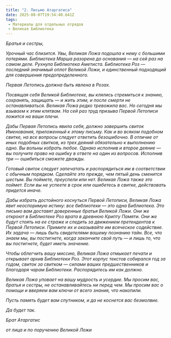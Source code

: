 ```yaml
---
title: "2. Письмо Атаргатиса"
date: 2025-08-07T19:54:40.641Z
tags:
 - Материалы для отдельных отрядов
 - Великая Библиотека
---
```


*Братья и сестры,*

*Урочный час близится. Увы, Великая Ложа подошла к нему с большими
потерями. Библиотека Марша разорена до основания — на сей раз на самом
деле. Рухнула Библиотека Аметиста. Библиотека Роз — последний значимый
оплот Великой Ложи, и единственный подходящий для совершения
предопределенного.*

*Первая Летопись должна быть явлена в Розах.*

*Посвящая себя Великой Библиотеке, вы клялись стремиться к знанию,
сохранять, защищать — и жить этим, и после смерти не останавливаться.
Великая Ложа редко тревожила вас. Но сегодня мы взываем к этим клятвам.
На сей раз труд призыва Первой Летописи ложится на ваши плечи.*

*Дабы Первая Летопись явила себя, должно завершить свиток Именования,
приложенный к этому письму. Как и во всяком подобном свитке, на все
вопросы следует ответить безошибочно. В отличие от иных подобных
свитков, из трех деяний обязательно к выполнению одно. Вы вольны избрать
любое. Однако исполнив и второе деяние — вы получите право на ошибку в
ответе на один из вопросов. Исполнив три — ошибиться сможете дважды.*

*Готовый свиток следует запечатать и распорядиться им в соответствии с
обычным порядком. Сделайте это прежде, чем пятый день сменится шестым.
Вы поймете, преуспели или нет. Великая Ложа также это поймет. Если вы не
успеете в срок или ошибетесь в свитке, действовать придется иначе.*

*Дабы избрать достойного коснуться Первой Летописи, Великая Ложа явит
неоспоримую истину: все библиотеки — это одна Библиотека. Это письмо вам
доставят доверенные братья Великой Ложи. Они же откроют в Библиотеке Роз
врата в древнюю Крипту Памяти. Они же будут стоять на ее страже и
следить за движением претендентов к Первой Летописи. Примите их и
оказывайте им всяческое содействие. Их задача — лишь быть свидетелями
вашему познанию тайн. Все, что знаем мы, вы постигнете, когда закончите
свой путь — и лишь то, что вы постигнете, будет иметь значение.*

*Чтобы облегчить вашу миссию, Великая Ложа отмыкает печати и открывает
архив Библиотеки Роз. Этот корпус текстов собирался год за годом, свиток
за свитком — силами ваших предшественников и благодаря чарам Библиотеки.
Распорядитесь им как должно.*

*Великая Ложа уповает на вашу мудрость и усердие. Мы просим вас, братья
и сестры, не останавливайтесь ни перед чем. Мы просим вас о помощи и
вверяем вам ключи от всего знания, что накопили.*

*Пусть память будет вам спутником, и да не коснется вас безмолвие.*

*Да будет так.*

*Брат Атаргатис*

*от лица и по поручению Великой Ложи*
